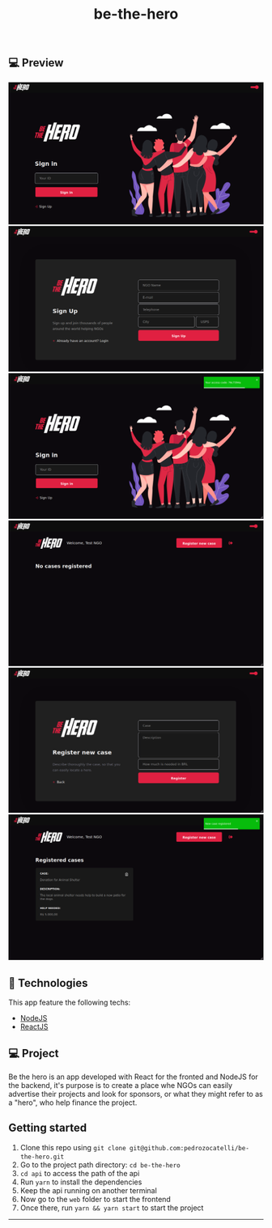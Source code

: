 
<h1 align="center">
   be-the-hero
</h1>

<br>


## 💻 Preview

![png1](github/ss01.png)
![png2](github/ss02.png)
![png3](github/ss03.png)
![png4](github/ss04.png)
![png5](github/ss05.png)
![png6](github/ss06.png)


## :rocket: Technologies

This app feature the following techs:

- [NodeJS](https://nodejs.org/en/)
- [ReactJS](https://github.com/facebook/react)


## 💻 Project

Be the hero is an app developed with React for the fronted and NodeJS for the backend, it's purpose is to create a place whe NGOs can easily advertise their projects and look for sponsors, or what they might refer to as a "hero", who help finance the project. 

## Getting started

1. Clone this repo using `git clone git@github.com:pedrozocatelli/be-the-hero.git`
2. Go to the project path directory: `cd be-the-hero`<br />
3. `cd api` to access the path of the api
4. Run `yarn` to install the dependencies
5. Keep the api running on another terminal
6. Now go to the `web` folder to start the frontend
7. Once there, run `yarn && yarn start` to start the project
---

